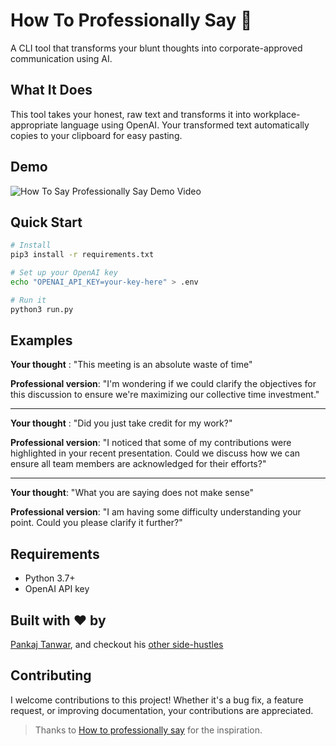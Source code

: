 # How To Professionally Say 🤵

A CLI tool that transforms your blunt thoughts into corporate-approved communication using AI.

## What It Does

This tool takes your honest, raw text and transforms it into workplace-appropriate language using OpenAI. Your transformed text automatically copies to your clipboard for easy pasting.

## Demo

![How To Say Professionally Say Demo Video](./assets/how-to-professionally-say-demo.gif)

## Quick Start

```bash
# Install
pip3 install -r requirements.txt

# Set up your OpenAI key
echo "OPENAI_API_KEY=your-key-here" > .env

# Run it
python3 run.py
```

## Examples

**Your thought** : "This meeting is an absolute waste of time"

**Professional version**: "I'm wondering if we could clarify the objectives for this discussion to ensure we're maximizing our collective time investment."

---

**Your thought** : "Did you just take credit for my work?"

**Professional version**: "I noticed that some of my contributions were highlighted in your recent presentation. Could we discuss how we can ensure all team members are acknowledged for their efforts?"

---

**Your thought**: "What you are saying does not make sense"

**Professional version**: "I am having some difficulty understanding your point. Could you please clarify it further?"

## Requirements

- Python 3.7+
- OpenAI API key

## Built with ❤️ by

[Pankaj Tanwar](https://twitter.com/the2ndfloorguy), and checkout his [other side-hustles](https://pankajtanwar.in/side-hustles)

## Contributing

I welcome contributions to this project! Whether it's a bug fix, a feature request, or improving documentation, your contributions are appreciated.

> Thanks to [How to professionally say](https://howtoprofessionallysay.akashrajpurohit.com/) for the inspiration.
